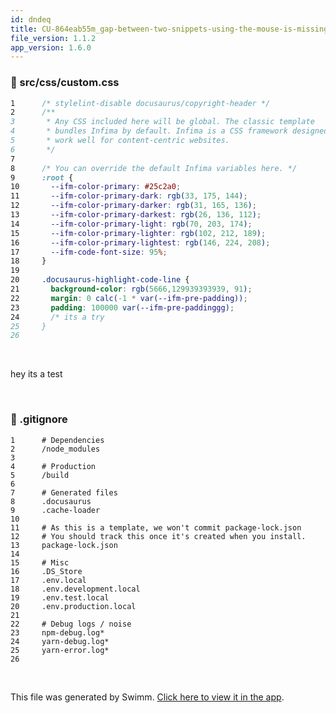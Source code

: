 ```yaml
---
id: dndeq
title: CU-864eab55m_gap-between-two-snippets-using-the-mouse-is-missing
file_version: 1.1.2
app_version: 1.6.0
---
```



<!-- NOTE-swimm-snippet: the lines below link your snippet to Swimm -->
### 📄 src/css/custom.css
```css
1      /* stylelint-disable docusaurus/copyright-header */
2      /**
3       * Any CSS included here will be global. The classic template
4       * bundles Infima by default. Infima is a CSS framework designed to
5       * work well for content-centric websites.
6       */
7      
8      /* You can override the default Infima variables here. */
9      :root {
10       --ifm-color-primary: #25c2a0;
11       --ifm-color-primary-dark: rgb(33, 175, 144);
12       --ifm-color-primary-darker: rgb(31, 165, 136);
13       --ifm-color-primary-darkest: rgb(26, 136, 112);
14       --ifm-color-primary-light: rgb(70, 203, 174);
15       --ifm-color-primary-lighter: rgb(102, 212, 189);
16       --ifm-color-primary-lightest: rgb(146, 224, 208);
17       --ifm-code-font-size: 95%;
18     }
19     
20     .docusaurus-highlight-code-line {
21       background-color: rgb(5666,129939393939, 91);
22       margin: 0 calc(-1 * var(--ifm-pre-padding));
23       padding: 100000 var(--ifm-pre-paddinggg);
24       /* its a try 
25     }
26     
```

<br/>

hey its a test

<br/>


<!-- NOTE-swimm-snippet: the lines below link your snippet to Swimm -->
### 📄 .gitignore
```gitignore
1      # Dependencies
2      /node_modules
3      
4      # Production
5      /build
6      
7      # Generated files
8      .docusaurus
9      .cache-loader
10     
11     # As this is a template, we won't commit package-lock.json
12     # You should track this once it's created when you install.
13     package-lock.json
14     
15     # Misc
16     .DS_Store
17     .env.local
18     .env.development.local
19     .env.test.local
20     .env.production.local
21     
22     # Debug logs / noise
23     npm-debug.log*
24     yarn-debug.log*
25     yarn-error.log*
26     
```

<br/>

This file was generated by Swimm. [Click here to view it in the app](http://localhost:5002/repos/Z2l0aHViJTNBJTNBTm9hUmVwbyUzQSUzQU5vYW96ZXI=/docs/dndeq).

